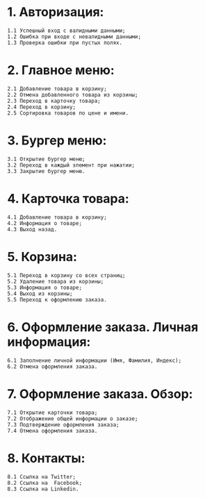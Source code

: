 # 1. Авторизация:
    1.1 Успешный вход с валидными данными;
    1.2 Ошибка при входе с невалидными данными;
    1.3 Проверка ошибки при пустых полях.
# 2. Главное меню:
    2.1 Добавление товара в корзину;
    2.2 Отмена добавленного товара из корзины;
    2.3 Переход в карточку товара;
    2.4 Переход в корзину;
    2.5 Сортировка товаров по цене и имени.
# 3. Бургер меню:
    3.1 Открытие бургер меню;
    3.2 Переход в каждый элемент при нажатии;
    3.3 Закрытие бургер меню.
# 4. Карточка товара:
    4.1 Добавление товара в корзину;
    4.2 Информация о товаре;
    4.3 Выход назад.
# 5. Корзина:
    5.1 Переход в корзину со всех страниц;
    5.2 Удаление товара из корзины;
    5.3 Информация о товаре;
    5.4 Выход из корзины;
    5.5 Переход к оформлению заказа.
# 6. Оформление заказа. Личная информация:
    6.1 Заполнение личной информации (Имя, Фамилия, Индекс);
    6.2 Отмена оформления заказа.
# 7. Оформление заказа. Обзор:
    7.1 Открытие карточки товара;
    7.2 Отображение общей информации о заказе;
    7.3 Подтверждение оформления заказа;
    7.4 Отмена оформления заказа.
# 8. Контакты:
    8.1 Ссылка на Twitter;
    8.2 Ссылка на  Facebook;
    8.3 Ссылка на Linkedin.

